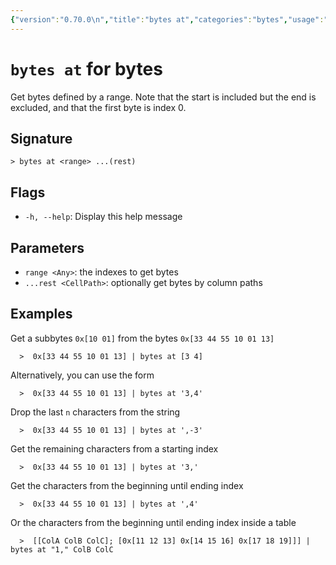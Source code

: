 ```yaml
---
{"version":"0.70.0\n","title":"bytes at","categories":"bytes","usage":"Get bytes defined by a range. Note that the start is included but the end is excluded, and that the first byte is index 0.\n"}
---
```

<!-- THIS FILE IS GENERATED BY update_book_commands.cjs USING NUSHELL'S HELP COMMANDS.
REFRAIN FROM EDITING IT MANUALLY.-->
# <code>bytes at</code> for bytes

<div class='command-title'>Get bytes defined by a range. Note that the start is included but the end is excluded, and that the first byte is index 0.</div>

## Signature

```> bytes at <range> ...(rest)```

## Flags

 * ```-h, --help```: Display this help message
## Parameters

 * ```range <Any>```: the indexes to get bytes
 * ```...rest <CellPath>```: optionally get bytes by column paths
## Examples

  Get a subbytes `0x[10 01]` from the bytes `0x[33 44 55 10 01 13]`
```shell
  >  0x[33 44 55 10 01 13] | bytes at [3 4]
```
  Alternatively, you can use the form
```shell
  >  0x[33 44 55 10 01 13] | bytes at '3,4'
```
  Drop the last `n` characters from the string
```shell
  >  0x[33 44 55 10 01 13] | bytes at ',-3'
```
  Get the remaining characters from a starting index
```shell
  >  0x[33 44 55 10 01 13] | bytes at '3,'
```
  Get the characters from the beginning until ending index
```shell
  >  0x[33 44 55 10 01 13] | bytes at ',4'
```
  Or the characters from the beginning until ending index inside a table
```shell
  >  [[ColA ColB ColC]; [0x[11 12 13] 0x[14 15 16] 0x[17 18 19]]] | bytes at "1," ColB ColC
```


